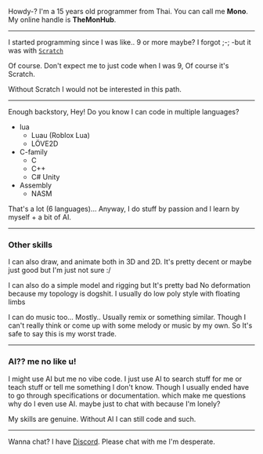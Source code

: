 Howdy-? I'm a 15 years old programmer from Thai. You can call me **Mono**. My online handle is **TheMonHub**.

---

I started programming since I was like.. 9 or more maybe? I forgot ;-; -but it was with [`Scratch`](https://scratch.mit.edu)

Of course. Don't expect me to just code when I was 9, Of course it's Scratch. 

Without Scratch I would not be interested in this path.

---

Enough backstory, Hey! Do you know I can code in multiple languages?

- lua
  - Luau (Roblox Lua)
  - LÖVE2D
- C-family
  - C
  - C++
  - C# Unity
- Assembly
  - NASM

That's a lot (6 languages)... Anyway, I do stuff by passion and I learn by myself + a bit of AI.

 ---

 ### Other skills

I can also draw, and animate both in 3D and 2D. It's pretty decent or maybe just good but I'm just not sure :/
 
I can also do a simple model and rigging but It's pretty bad No deformation because my topology is dogshit. I usually do low poly style with floating limbs

I can do music too... Mostly.. Usually remix or something similar. Though I can't really think or come up with some melody or music by my own. So It's safe to say this is my worst trade.

 ---

 ### AI?? me no like u!
 
I might use AI but me no vibe code. I just use AI to search stuff for me or teach stuff or tell me something I don't know. Though I usually ended have to go through specifications or documentation. which make me questions why do I even use AI. maybe just to chat with because I'm lonely?

 My skills are genuine. Without AI I can still code and such.

---

 Wanna chat? I have [Discord](https://discord.gg/5JS24UBx). Please chat with me I'm desperate.
